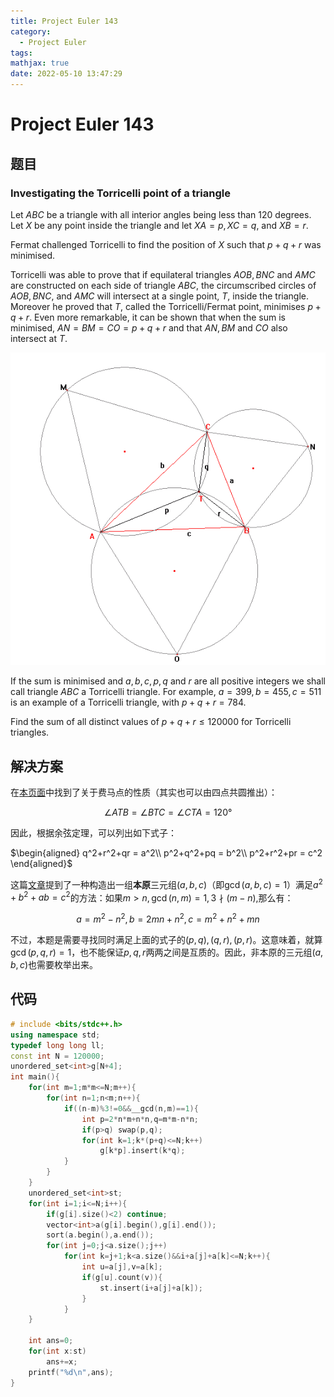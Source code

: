 ```yaml
---
title: Project Euler 143
category:
  - Project Euler
tags:
mathjax: true
date: 2022-05-10 13:47:29
---
```


<escape><!-- more --></escape>

# Project Euler 143

## 题目

### Investigating the Torricelli point of a triangle

Let $ABC$ be a triangle with all interior angles being less than $120$ degrees. Let $X$ be any point inside the triangle and let $XA = p, XC = q$, and $XB = r$.

Fermat challenged Torricelli to find the position of $X$ such that $p + q + r$ was minimised.

Torricelli was able to prove that if equilateral triangles $AOB, BNC$ and $AMC$ are constructed on each side of triangle $ABC$, the circumscribed circles of $AOB, BNC$, and $AMC$ will intersect at a single point, $T$, inside the triangle. Moreover he proved that $T$, called the Torricelli/Fermat point, minimises $p + q + r$. Even more remarkable, it can be shown that when the sum is minimised, $AN = BM = CO = p + q + r$ and that $AN, BM$ and $CO$ also intersect at $T$.

![](../images/p143_torricelli.png)

If the sum is minimised and $a, b, c, p, q$ and $r$ are all positive integers we shall call triangle $ABC$ a Torricelli triangle. For example, $a = 399, b = 455, c = 511$ is an example of a Torricelli triangle, with $p + q + r = 784$.

Find the sum of all distinct values of $p + q + r \leq 120000$ for Torricelli triangles.

## 解决方案

在[本页面](https://mathworld.wolfram.com/FermatPoints.html)中找到了关于费马点的性质（其实也可以由四点共圆推出）：

$$\angle ATB=\angle BTC=\angle CTA=120°$$

因此，根据余弦定理，可以列出如下式子：

$\begin{aligned}
q^2+r^2+qr = a^2\\
p^2+q^2+pq = b^2\\
p^2+r^2+pr = c^2
\end{aligned}$

这篇[文章](http://www.geocities.ws/fredlb37/node9.html)提到了一种构造出一组**本原**三元组$(a,b,c)$（即$\gcd(a,b,c)=1$）满足$a^2+b^2+ab=c^2$的方法：如果$m>n,\gcd(n,m)=1,3 \nmid (m-n)$,那么有：

$$a=m^2-n^2,b=2mn+n^2,c=m^2+n^2+mn$$

不过，本题是需要寻找同时满足上面的式子的$(p,q),(q,r),(p,r)$。这意味着，就算$\gcd(p,q,r)=1$，也不能保证$p,q,r$两两之间是互质的。因此，非本原的三元组$(a,b,c)$也需要枚举出来。

## 代码

```C++
# include <bits/stdc++.h>
using namespace std;
typedef long long ll;
const int N = 120000;
unordered_set<int>g[N+4];
int main(){
    for(int m=1;m*m<=N;m++){
        for(int n=1;n<m;n++){
            if((n-m)%3!=0&&__gcd(n,m)==1){
                int p=2*n*m+n*n,q=m*m-n*n;
                if(p>q) swap(p,q);
                for(int k=1;k*(p+q)<=N;k++)
                    g[k*p].insert(k*q);
            }
        }
    }
    unordered_set<int>st;
    for(int i=1;i<=N;i++){
        if(g[i].size()<2) continue;
        vector<int>a(g[i].begin(),g[i].end());
        sort(a.begin(),a.end());
        for(int j=0;j<a.size();j++)
            for(int k=j+1;k<a.size()&&i+a[j]+a[k]<=N;k++){
                int u=a[j],v=a[k];
                if(g[u].count(v)){
                    st.insert(i+a[j]+a[k]);
                }
            }
    }

    int ans=0;
    for(int x:st)
        ans+=x;
    printf("%d\n",ans);
}

```
